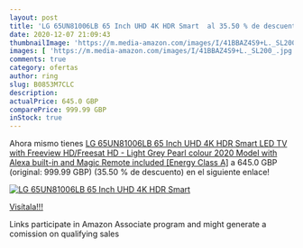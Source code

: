 ```yaml
---
layout: post
title: 'LG 65UN81006LB 65 Inch UHD 4K HDR Smart  al 35.50 % de descuento'
date: 2020-12-07 21:09:43
thumbnailImage: 'https://m.media-amazon.com/images/I/41BBAZ4S9+L._SL200_.jpg'
images: [ 'https://m.media-amazon.com/images/I/41BBAZ4S9+L._SL200_.jpg' ]
comments: true
category: ofertas
author: ring
slug: B0853M7CLC
description:
actualPrice: 645.0 GBP
comparePrice: 999.99 GBP
inStock: true
---
```


Ahora mismo tienes [LG 65UN81006LB 65 Inch UHD 4K HDR Smart LED TV with Freeview HD/Freesat HD - Light Grey Pearl colour  2020 Model  with Alexa built-in and Magic Remote included [Energy Class A]](https://www.amazon.co.uk/dp/B0853M7CLC/?tag=tolees0a-21) a 645.0 GBP (original: 999.99 GBP) (35.50 %  de descuento) en el siguiente enlace!

[![LG 65UN81006LB 65 Inch UHD 4K HDR Smart ](https://m.media-amazon.com/images/I/41BBAZ4S9+L._SL200_.jpg)](https://www.amazon.co.uk/dp/B0853M7CLC/?tag=tolees0a-21)

[Visítala!!!](https://www.amazon.co.uk/dp/B0853M7CLC/?tag=tolees0a-21)

Links participate in Amazon Associate program and might generate a comission on qualifying sales
